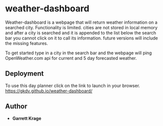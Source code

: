 # weather-dashboard

Weather-dashboard is a webpage that will return weather information on a searched city. Functionality is
limited. cities are not stored in local memory and after a city is searched and it is appended to the list
below the search bar you cannot click on it to call its information. future versions will include the missing
features.

To get started type in a city in the search bar and the webpage will ping OpenWeather.com api for current
and 5 day forecasted weather.

## Deployment

To use this day planner click on the link to launch in your browser.
https://gkdv.github.io/weather-dashboard/

## Author

* **Garrett Krage**
